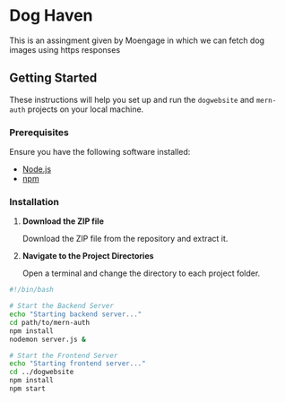 # Dog Haven

This is an assingment given by Moengage in which we can fetch dog images using https responses 

## Getting Started

These instructions will help you set up and run the `dogwebsite` and `mern-auth` projects on your local machine.

### Prerequisites

Ensure you have the following software installed:

- [Node.js](https://nodejs.org/)
- [npm](https://www.npmjs.com/)

### Installation

1. **Download the ZIP file**

   Download the ZIP file from the repository and extract it.

2. **Navigate to the Project Directories**

   Open a terminal and change the directory to each project folder.

 
```bash
#!/bin/bash

# Start the Backend Server
echo "Starting backend server..."
cd path/to/mern-auth
npm install
nodemon server.js &

# Start the Frontend Server
echo "Starting frontend server..."
cd ../dogwebsite
npm install
npm start
